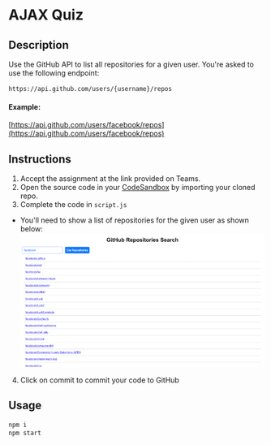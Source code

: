 # AJAX Quiz

## Description

Use the GitHub API to list all repositories for a given user. You're asked to use the following endpoint:
```
https://api.github.com/users/{username}/repos
```

#### Example:
[https://api.github.com/users/facebook/repos](https://api.github.com/users/facebook/repos)

## Instructions
1. Accept the assignment at the link provided on Teams.
2. Open the source code in your [CodeSandbox](https://codesandbox.io) by importing your cloned repo.
3. Complete the code in `script.js`
 - You'll need to show a list of repositories for the given user as shown below:
   ![](./AJAX-Quiz.png)

4. Click on commit to commit your code to GitHub


## Usage

```shell
npm i
npm start
```




